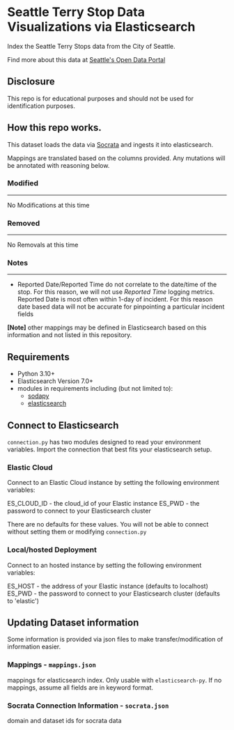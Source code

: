 # Seattle Terry Stop Data Visualizations via Elasticsearch
Index the Seattle Terry Stops data from the City of Seattle.

Find more about this data at [Seattle's Open Data Portal](https://data.seattle.gov/Public-Safety/Terry-Stops/28ny-9ts8)

## Disclosure
This repo is for educational purposes and should not be used for identification purposes.

## How this repo works.
This dataset loads the data via [Socrata](https://dev.socrata.com) and ingests it into elasticsearch.

Mappings are translated based on the columns provided. Any mutations will be annotated with
reasoning below.

### Modified
---
No Modifications at this time

### Removed
---
No Removals at this time


### Notes
---
* Reported Date/Reported Time do not correlate to the date/time of the stop. For this
  reason, we will not use _Reported Time_ logging metrics. Reported Date is most often within
  1-day of incident. For this reason date based data will not be accurate for pinpointing a
  particular incident
  fields

**[Note]** other mappings may be defined in Elasticsearch based on this information and not listed in this repository.

## Requirements
- Python 3.10+
- Elasticsearch Version 7.0+
- modules in requirements including (but not limited to):
  - [sodapy](https://pypi.org/project/sodapy/)
  - [elasticsearch](https://elasticsearch-py.readthedocs.io/)
  
## Connect to Elasticsearch
`connection.py` has two modules designed to read your environment variables. Import the
  connection that best fits your elasticsearch setup.

### Elastic Cloud
Connect to an Elastic Cloud instance by setting the following environment
variables:

ES_CLOUD_ID - the cloud_id of your Elastic instance
ES_PWD - the password to connect to your Elasticsearch cluster

There are no defaults for these values. You will not be able to connect without setting them
or modifying `connection.py`

### Local/hosted Deployment
Connect to an hosted instance by setting the following environment
variables:

ES_HOST - the address of your Elastic instance (defaults to localhost)
ES_PWD - the password to connect to your Elasticsearch cluster (defaults to 'elastic') 

## Updating Dataset information
Some information is provided via json files to make transfer/modification of information
easier.

### Mappings - `mappings.json`
mappings for elasticsearch index. Only usable with `elasticsearch-py`. If no mappings, assume all fields are in keyword format.

### Socrata Connection Information - `socrata.json`
domain and dataset ids for socrata data

